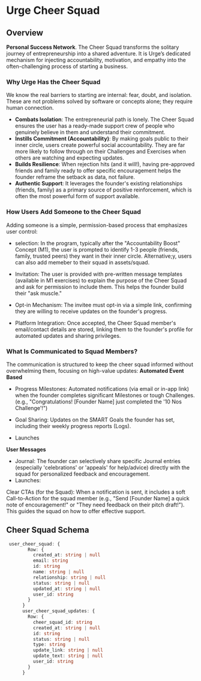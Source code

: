 # Urge Cheer Squad

## Overview
**Personal Success Network**. The Cheer Squad transforms the solitary journey of entrepreneurship into a shared adventure. It is Urge’s dedicated mechanism for injecting accountability, motivation, and empathy into the often-challenging process of starting a business.

### Why Urge Has the Cheer Squad
We know the real barriers to starting are internal: fear, doubt, and isolation. These are not problems solved by software or concepts alone; they require human connection.

- **Combats Isolation**: The entrepreneurial path is lonely. The Cheer Squad ensures the user has a ready-made support crew of people who genuinely believe in them and understand their commitment.
- **Instills Commitment (Accountability)**: By making goals public to their inner circle, users create powerful social accountability. They are far more likely to follow through on their Challenges and Exercises when others are watching and expecting updates.
- **Builds Resilience**: When rejection hits (and it will!), having pre-approved friends and family ready to offer specific encouragement helps the founder reframe the setback as data, not failure.
- **Authentic Support**: It leverages the founder's existing relationships (friends, family) as a primary source of positive reinforcement, which is often the most powerful form of support available.

### How Users Add Someone to the Cheer Squad
Adding someone is a simple, permission-based process that emphasizes user control:

- selection: In the program, typically after the "Accountability Boost" Concept (M1), the user is prompted to identify 1-3 people (friends, family, trusted peers) they want in their inner circle. Alternative;y, users can also add memeber to their squad in assets/squad.

- Invitation: The user is provided with pre-written message templates (available in M1 exercises) to explain the purpose of the Cheer Squad and ask for permission to include them. This helps the founder build their "ask muscle."

- Opt-in Mechanism: The invitee must opt-in via a simple link, confirming they are willing to receive updates on the founder's progress.

- Platform Integration: Once accepted, the Cheer Squad member's email/contact details are stored, linking them to the founder's profile for automated updates and sharing privileges.

### What Is Communicated to Squad Members?
The communication is structured to keep the cheer squad informed without overwhelming them, focusing on high-value updates:
**Automated Event Based**
- Progress Milestones: Automated notifications (via email or in-app link) when the founder completes significant Milestones or tough Challenges. (e.g., "Congratulations! [Founder Name] just completed the '10 Nos Challenge'!")

- Goal Sharing: Updates on the SMART Goals the founder has set, including their weekly progress reports (Logs).
- Launches

**User Messages**
- Journal: The founder can selectively share specific Journal entries (especially 'celebrations' or 'appeals' for help/advice) directly with the squad for personalized feedback and encouragement.
- Launches:

Clear CTAs (for the Squad): When a notification is sent, it includes a soft Call-to-Action for the squad member (e.g., "Send [Founder Name] a quick note of encouragement!" or "They need feedback on their pitch draft!"). This guides the squad on how to offer effective support.

## Cheer Squad Schema


```ts
 user_cheer_squad: {
        Row: {
          created_at: string | null
          email: string
          id: string
          name: string | null
          relationship: string | null
          status: string | null
          updated_at: string | null
          user_id: string
        }
      }
      user_cheer_squad_updates: {
        Row: {
          cheer_squad_id: string
          created_at: string | null
          id: string
          status: string | null
          type: string
          update_link: string | null
          update_text: string | null
          user_id: string
        }
      }

```